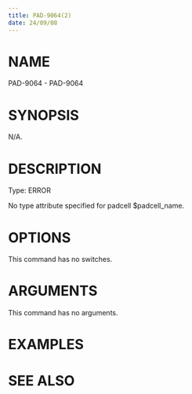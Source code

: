 ```yaml
---
title: PAD-9064(2)
date: 24/09/08
---
```


# NAME

PAD-9064 - PAD-9064

# SYNOPSIS

N/A.

# DESCRIPTION

Type: ERROR

No type attribute specified for padcell $padcell_name.

# OPTIONS

This command has no switches.

# ARGUMENTS

This command has no arguments.

# EXAMPLES

# SEE ALSO
